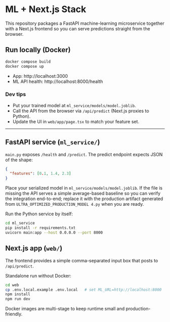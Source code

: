 # ML + Next.js Stack

This repository packages a FastAPI machine-learning microservice together with a Next.js frontend so you can serve predictions straight from the browser.

## Run locally (Docker)

```bash
docker compose build
docker compose up
```

- App: http://localhost:3000
- ML API health: http://localhost:8000/health

### Dev tips

- Put your trained model at `ml_service/models/model.joblib`.
- Call the API from the browser via `/api/predict` (Next.js proxies to Python).
- Update the UI in `web/app/page.tsx` to match your feature set.

---

## FastAPI service (`ml_service/`)

`main.py` exposes `/health` and `/predict`. The predict endpoint expects JSON of the shape:

```json
{
  "features": [0.1, 1.4, 2.3]
}
```

Place your serialized model in `ml_service/models/model.joblib`. If the file is missing the API serves a simple average-based baseline so you can verify the integration end-to-end; replace it with the production artifact generated from `ULTRA_OPTIMIZED_PRODUCTION_MODEL 4.py` when you are ready.

Run the Python service by itself:

```bash
cd ml_service
pip install -r requirements.txt
uvicorn main:app --host 0.0.0.0 --port 8000
```

## Next.js app (`web/`)

The frontend provides a simple comma-separated input box that posts to `/api/predict`.

Standalone run without Docker:

```bash
cd web
cp .env.local.example .env.local   # set ML_URL=http://localhost:8000
npm install
npm run dev
```

Docker images are multi-stage to keep runtime small and production-friendly.
